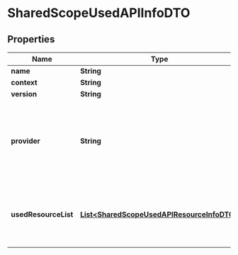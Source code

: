 

# SharedScopeUsedAPIInfoDTO

## Properties

Name | Type | Description | Notes
------------ | ------------- | ------------- | -------------
**name** | **String** |  | 
**context** | **String** |  | 
**version** | **String** |  | 
**provider** | **String** | If the provider value is not given user invoking the api will be used as the provider.  |  [optional]
**usedResourceList** | [**List&lt;SharedScopeUsedAPIResourceInfoDTO&gt;**](SharedScopeUsedAPIResourceInfoDTO.md) | Resource list which have used the shared scope within this API  |  [optional]



